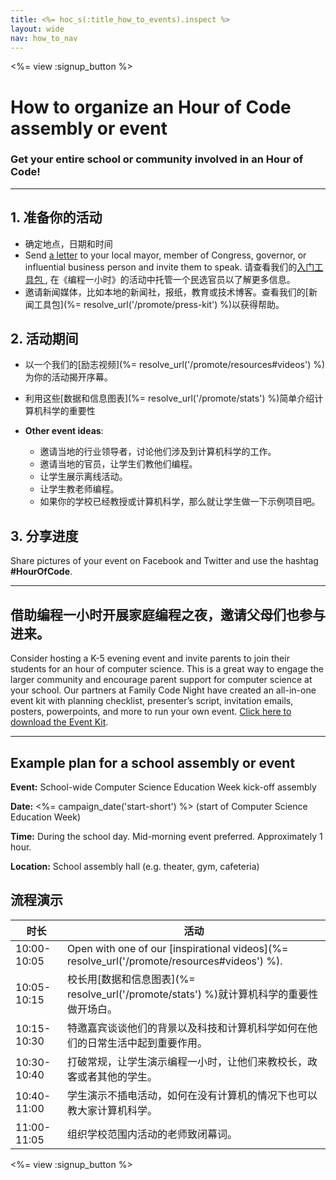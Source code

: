 ```yaml
---
title: <%= hoc_s(:title_how_to_events).inspect %>
layout: wide
nav: how_to_nav
---
```

<%= view :signup_button %>

# How to organize an Hour of Code assembly or event

### Get your entire school or community involved in an Hour of Code!

* * *

## 1. 准备你的活动

- 确定地点，日期和时间
- Send [a letter](https://hourofcode.com/promote/resources#sample-emails) to your local mayor, member of Congress, governor, or influential business person and invite them to speak. 请查看我们的[入门工具包 ](%=localized_file('/files/elected-official.pdf')%), 在《编程一小时》的活动中托管一个民选官员以了解更多信息。
- 邀请新闻媒体，比如本地的新闻社，报纸，教育或技术博客。查看我们的[新闻工具包](%= resolve_url('/promote/press-kit') %)以获得帮助。

## 2. 活动期间

- 以一个我们的[励志视频](%= resolve_url('/promote/resources#videos') %)为你的活动揭开序幕。
- 利用这些[数据和信息图表](%= resolve_url('/promote/stats') %)简单介绍计算机科学的重要性   
      
    
- **Other event ideas**: 
    - 邀请当地的行业领导者，讨论他们涉及到计算机科学的工作。
    - 邀请当地的官员，让学生们教他们编程。
    - 让学生展示离线活动。
    - 让学生教老师编程。
    - 如果你的学校已经教授或计算机科学，那么就让学生做一下示例项目吧。

## 3. 分享进度

Share pictures of your event on Facebook and Twitter and use the hashtag **#HourOfCode**.

* * *

## 借助编程一小时开展家庭编程之夜，邀请父母们也参与进来。

Consider hosting a K-5 evening event and invite parents to join their students for an hour of computer science. This is a great way to engage the larger community and encourage parent support for computer science at your school. Our partners at Family Code Night have created an all-in-one event kit with planning checklist, presenter’s script, invitation emails, posters, powerpoints, and more to run your own event. [Click here to download the Event Kit](http://www.familycodenight.org/DownloadCodeDotOrg.html).

* * *

## Example plan for a school assembly or event

**Event:** School-wide Computer Science Education Week kick-off assembly

**Date:** <%= campaign_date('start-short') %> (start of Computer Science Education Week)

**Time:** During the school day. Mid-morning event preferred. Approximately 1 hour.

**Location:** School assembly hall (e.g. theater, gym, cafeteria)

## 流程演示

| 时长          | 活动                                                                                          |
| ----------- | ------------------------------------------------------------------------------------------- |
| 10:00-10:05 | Open with one of our [inspirational videos](%= resolve_url('/promote/resources#videos') %). |
| 10:05-10:15 | 校长用[数据和信息图表](%= resolve_url('/promote/stats') %)就计算机科学的重要性做开场白。                             |
| 10:15-10:30 | 特邀嘉宾谈谈他们的背景以及科技和计算机科学如何在他们的日常生活中起到重要作用。                                                     |
| 10:30-10:40 | 打破常规，让学生演示编程一小时，让他们来教校长，政客或者其他的学生。                                                          |
| 10:40-11:00 | 学生演示不插电活动，如何在没有计算机的情况下也可以教大家计算机科学。                                                          |
| 11:00-11:05 | 组织学校范围内活动的老师致闭幕词。                                                                           |

<%= view :signup_button %>